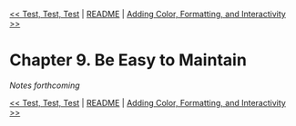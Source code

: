 [&lt;&lt; Test, Test, Test](ch08-test-test-test.md) | [README](README.md) | [Adding Color, Formatting, and Interactivity &gt;&gt;](ch10-adding-color-formatting-and-interactivity.md)

# Chapter 9. Be Easy to Maintain

*Notes forthcoming*

[&lt;&lt; Test, Test, Test](ch08-test-test-test.md) | [README](README.md) | [Adding Color, Formatting, and Interactivity &gt;&gt;](ch10-adding-color-formatting-and-interactivity.md)